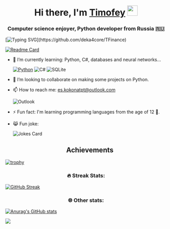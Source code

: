 <h1 align="center">Hi there, I'm <a href="https://vk.com/dekacore" target="_blank">Timofey</a> 
<img src="https://github.com/blackcater/blackcater/raw/main/images/Hi.gif" height="32"/></h1>
<h3 align="center">Computer science enjoyer, Python developer from Russia 🇷🇺</h3>


[![Typing SVG](https://readme-typing-svg.herokuapp.com?color=%2336BCF7&lines=I'm+currently+working+on+TFinance.)](https://github.com/deka4core/TFinance)

[![Readme Card](https://github-readme-stats.vercel.app/api/pin/?username=deka4core&repo=TFinance&theme=nord)](https://github.com/deka4core/TFinance)

  
  
  
  - 🌱 I’m currently learning: Python, C#, databases and neural networks...

    [![Python](https://img.shields.io/badge/python-3670A0?style=for-the-badge&logo=python&logoColor=ffdd54)](https://www.python.org/) ![C#](https://img.shields.io/badge/c%23-%23239120.svg?style=for-the-badge&logo=c-sharp&logoColor=white) ![SQLite](https://img.shields.io/badge/sqlite-%2307405e.svg?style=for-the-badge&logo=sqlite&logoColor=white)

- 👯 I’m looking to collaborate on making some projects on Python.
- 📫 How to reach me: es.kokonatpt@outlook.com 
  
  ![Outlook](https://img.shields.io/badge/Microsoft_Outlook-0078D4?style=for-the-badge&logo=microsoft-outlook&logoColor=white)
- ⚡ Fun fact: I'm learning programming languages from the age of 12 🐤.
- 😹 Fun joke:

    ![Jokes Card](https://readme-jokes.vercel.app/api?theme=blueberry)


  <div align="center"><h2>Achievements</h2>
 [![trophy](https://github-profile-trophy.vercel.app/?username=deka4core&theme=nord)](https://github.com/ryo-ma/github-profile-trophy) </div>
 
 <h3 align="center">🔥 Streak Stats:</h3>
 
 [![GitHub Streak](https://github-readme-streak-stats.herokuapp.com/?user=deka4core&theme=nord)](https://git.io/streak-stats)
 
 <h3 align="center">🌐 Other stats:</h3>

  [![Anurag's GitHub stats](https://github-readme-stats.vercel.app/api?username=deka4core&theme=nord)](https://github.com/anuraghazra/github-readme-stats)
  
  ![](https://github-profile-summary-cards.vercel.app/api/cards/most-commit-language?username=deka4core&theme=nord)
 
